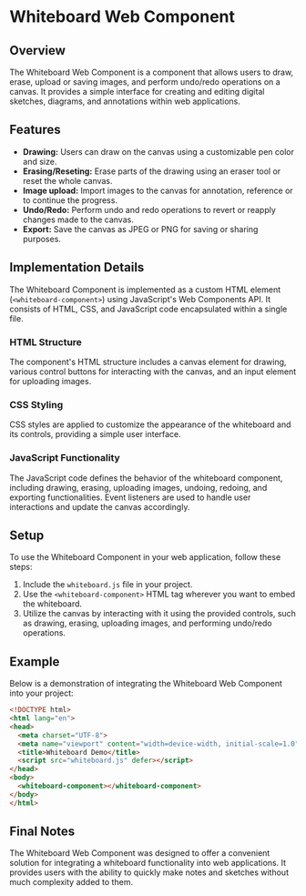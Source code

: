 # Whiteboard Web Component
## Overview
The Whiteboard Web Component is a component that allows users to draw, erase, upload or saving images, and perform undo/redo operations on a canvas. It provides a simple interface for creating and editing digital sketches, diagrams, and annotations within web applications.

## Features
- **Drawing:** Users can draw on the canvas using a customizable pen color and size.
- **Erasing/Reseting:** Erase parts of the drawing using an eraser tool or reset the whole canvas.
- **Image upload:** Import images to the canvas for annotation, reference or to continue the progress.
- **Undo/Redo:** Perform undo and redo operations to revert or reapply changes made to the canvas.
- **Export:** Save the canvas as JPEG or PNG for saving or sharing purposes.

## Implementation Details
The Whiteboard Component is implemented as a custom HTML element (`<whiteboard-component>`) using JavaScript's Web Components API. It consists of HTML, CSS, and JavaScript code encapsulated within a single file.

### HTML Structure
The component's HTML structure includes a canvas element for drawing, various control buttons for interacting with the canvas, and an input element for uploading images.

### CSS Styling
CSS styles are applied to customize the appearance of the whiteboard and its controls, providing a simple user interface.

### JavaScript Functionality
The JavaScript code defines the behavior of the whiteboard component, including drawing, erasing, uploading images, undoing, redoing, and exporting functionalities. Event listeners are used to handle user interactions and update the canvas accordingly.

## Setup
To use the Whiteboard Component in your web application, follow these steps:
1. Include the `whiteboard.js` file in your project.
2. Use the `<whiteboard-component>` HTML tag wherever you want to embed the whiteboard.
3. Utilize the canvas by interacting with it using the provided controls, such as drawing, erasing, uploading images, and performing undo/redo operations.

## Example
Below is a demonstration of integrating the Whiteboard Web Component into your project:
```html
<!DOCTYPE html>
<html lang="en">
<head>
  <meta charset="UTF-8">
  <meta name="viewport" content="width=device-width, initial-scale=1.0">
  <title>Whiteboard Demo</title>
  <script src="whiteboard.js" defer></script>
</head>
<body>
  <whiteboard-component></whiteboard-component>
</body>
</html>
```

## Final Notes
The Whiteboard Web Component was designed to offer a convenient solution for integrating a whiteboard functionality into web applications. It provides users with the ability to quickly make notes and sketches without much complexity added to them.
